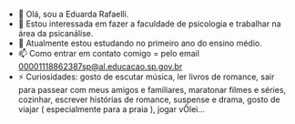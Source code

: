 - 👋 Olá, sou a  Eduarda Rafaelli.
- 👀 Estou interessada em fazer a faculdade de psicologia e trabalhar na área da psicanálise.
- 🌱 Atualmente estou estudando no primeiro ano do ensino médio.
- 📫 Como entrar em contato comigo = pelo email 00001118862387sp@al.educacao.sp.gov.br
- ⚡ Curiosidades: gosto de escutar música, ler livros de romance, sair para passear com meus amigos e familiares, maratonar filmes e séries, cozinhar, escrever histórias de romance, suspense e drama, gosto de viajar ( especialmente para a praia ), jogar vÔlei...

<!---
eduardarafaelli1G/eduardarafaelli1G is a ✨ special ✨ repository because its `README.md` (this file) appears on your GitHub profile.
You can click the Preview link to take a look at your changes.
--->
